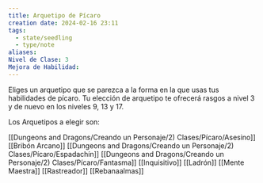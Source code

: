 ```yaml
---
title: Arquetipo de Pícaro
creation date: 2024-02-16 23:11
tags:
  - state/seedling
  - type/note
aliases: 
Nivel de Clase: 3
Mejora de Habilidad:
---
```

Eliges un arquetipo que se parezca a la forma en la que usas tus habilidades de pícaro. Tu elección
de arquetipo te ofrecerá rasgos a nivel 3 y de nuevo en los niveles 9, 13 y 17.

Los Arquetipos a elegir son:

[[Dungeons and Dragons/Creando un Personaje/2) Clases/Pícaro/Asesino]]
[[Bribón Arcano]]
[[Dungeons and Dragons/Creando un Personaje/2) Clases/Pícaro/Espadachín]]
[[Dungeons and Dragons/Creando un Personaje/2) Clases/Pícaro/Fantasma]]
[[Inquisitivo]]
[[Ladrón]]
[[Mente Maestra]]
[[Rastreador]]
[[Rebanaalmas]]
